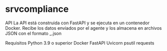 # srvcompliance
API
La API está construida con FastAPI y se ejecuta en un contenedor Docker. Recibe los datos enviados por el agente y los almacena en archivos JSON con el formato <IP de servidor>_<AAAA-MM-DD>.json

Requisitos
Python 3.9 o superior
Docker
FastAPI
Uvicorn
psutil
requests

